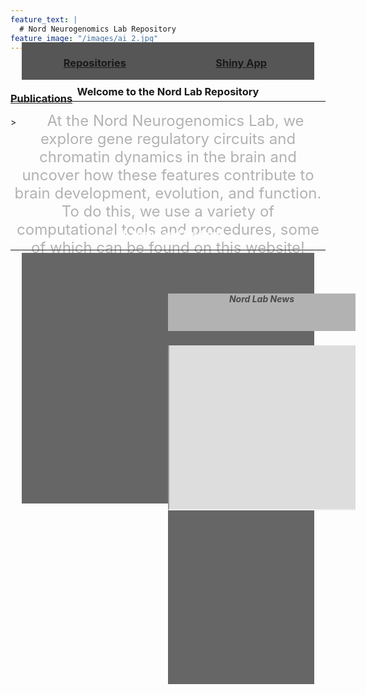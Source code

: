 ```yaml
---
feature_text: |
  # Nord Neurogenomics Lab Repository
feature_image: "/images/ai_2.jpg"
---
```


<meta name="viewport" content="width=device-width, initial-scale=1.0">

<style>
.container {
  text-align: center;
  width: 93%;
  margin: 0px auto;
}
.left-col {
  width: 50%;
  background: #666666;
  float: left;
  margin-bottom: -20px;
}
.right-col {
  width: 50%;
  float: left;
  background: #666666;
  margin-bottom: -20px;
}
@media screen and (max-width:950px) {
  .left-col {
  width: 100%;
  background: #666666;
  margin-bottom: 6px;
  }
  .right-col {
    width: 100%;
    background: #666666;
    margin-bottom: 15px;
  }

}
div.emb {
  display: inline-block;
  height: 311px;
  margin-top: 45px;
  margin-bottom: 45px; 
  overflow-y: scroll;
}
hr {
    display: inline-block;
    width: 100%;
    padding: 0;
    top-margin: -10px;
}
</style>

<div class="container" style="margin-top: -30px; height: 30px;">
  <section class="left-col" style="background-color: #565656;">
    <h3><a href="https://nordneurogenomicslab.github.io/repositories/" style="text-align: center; margin-bottom: 20px; margin-top: -40px;">Repositories</a></h3>
  </section>
  <aside class="right-col" style="background-color: #565656;">
    <h3><a href="https://nordlab.shinyapps.io/base_camp/" style="text-align: center; margin-bottom: 20px; margin-top: -40px;" target="_blank">Shiny App</a></h3>
  </aside>
</div>
<h3 style="margin-bottom: -20px; margin-top: 50px;"><a href="https://nordneurogenomicslab.github.io/publications/" style="text-align: center;">Publications</a></h3>

<hr>
<h3 style="text-align: center; margin-bottom: 30px; margin-top: -40px;">Welcome to the Nord Lab Repository</h3>
> <font size="5"><p style="color: #B2B2B2; text-align: center; text-indent: 1em; margin-top: -25px; margin-bottom: -25px;"> At the Nord Neurogenomics Lab, we explore gene regulatory circuits and chromatin dynamics in the brain and uncover how these features contribute to brain development, evolution, and function. To do this, we use a variety of computational tools and procedures, some of which can be found on this website!</p></font> 
<hr>

<h3 style="text-align: center; margin-bottom: 20px; margin-top: -50px;  color: #FFFFFF;"> Lab News and Updates</h3>
<div class="container">
  <section class="left-col">
    <div class="emb">
      <a class="twitter-timeline" data-tweet-limit="8" data-theme="dark" href="https://twitter.com/NordLabUCD" data-width="300" data-height="230"></a>
      <script async src="https://platform.twitter.com/widgets.js" charset="utf-8"></script>
    </div>    
  </section>
  <aside class="right-col">
    <div style="width: 300px; height: 600; display: inline-block; margin-bottom: 45px; margin-top: 45px;">
      <a style="position: absolute; width: 300px; height: 260px; z-index: 0; display: block; overflow:hidden;" href="https://nordlab.faculty.ucdavis.edu/news/" target="_blank"></a>
      <a style="display: block; overflow:hidden;">
        <h5 style="text-align: center; color: #494949; background-color: #B2B2B2; width: 300px; height: 60px;">Nord Lab News</h5>
      </a>
      <div id="frameContainer" style="overflow:hidden;">
        <iframe title="iframe" id="mainframe" href="https://nordlab.faculty.ucdavis.edu" src="https://nordlab.faculty.ucdavis.edu" scrolling="no" style="width: 300px; height: 645px; margin-top: -385px; margin-left: 0px;">
        </iframe>
      </div>
    </div>
  </aside>
</div>    

